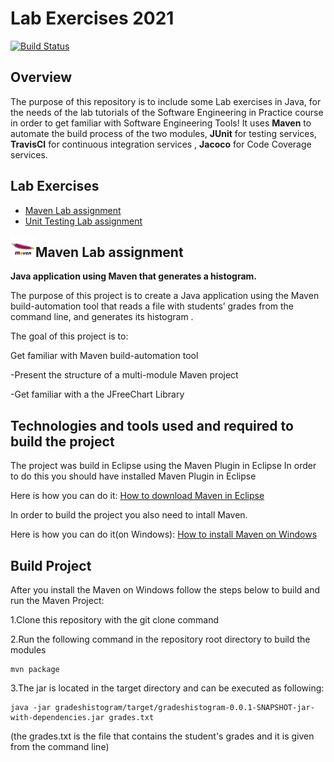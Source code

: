# Lab Exercises 2021
[![Build Status](https://travis-ci.com/nikiboura/Lab_exercises_2021.svg?token=ki4LJ9spppXtZBbs1sCm&branch=development)](https://travis-ci.com/nikiboura/Lab_exercises_2021)

## Overview
The purpose of this repository is to include some Lab exercises in Java, for the needs of the lab tutorials of the Software Engineering in Practice course in order to get familiar with Software Engineering Tools!
It uses **Maven** to automate the build process of the two modules, **JUnit** for testing services, **TravisCI** for continuous integration services , **Jacoco** for Code Coverage services.

## <a name="Lab Exercises"></a>Lab Exercises
* [Maven Lab assignment](#maven-lab-assignment)
* [Unit Testing Lab assignment](https://github.com/nikiboura/Lab_exercises_2021/blob/development/unittesting/README.md)

 
<img align="left" width="40" height="40" src="media/maven.png">

## <a name="maven-lab-assignment"></a> Maven Lab assignment

**Java application using Maven that generates a histogram.**

The purpose of this project is to create a Java application using the Maven build-automation tool that reads a file with students’ grades from the command line, and generates its histogram .

The goal of this project is to:

Get familiar with Maven build-automation tool

-Present the structure of a multi-module Maven project

-Get familiar with a the JFreeChart Library

## Technologies and tools used and required to build the project

The project was build in Eclipse using the Maven Plugin in Eclipse
In order to do this you should have installed Maven Plugin in Eclipse

Here is how you can do it: [How to download Maven in Eclipse](https://hiplab.mc.vanderbilt.edu/projects/soempi/eclipse_m2e_install.html)

In order to build the project you also need to intall Maven.

Here is how you can do it(on Windows): [How to install Maven on Windows](https://mkyong.com/maven/how-to-install-maven-in-windows/)


## Build Project

After you install the Maven on Windows follow the steps below to build and run the Maven Project:

1.Clone this repository with the git clone command

2.Run the following command in the repository root directory to build the modules

	mvn package

3.The jar is located in the target directory and can be executed as following:

	java -jar gradeshistogram/target/gradeshistogram-0.0.1-SNAPSHOT-jar-with-dependencies.jar grades.txt

(the grades.txt is the file that contains the student's grades and it is given from the command line)







